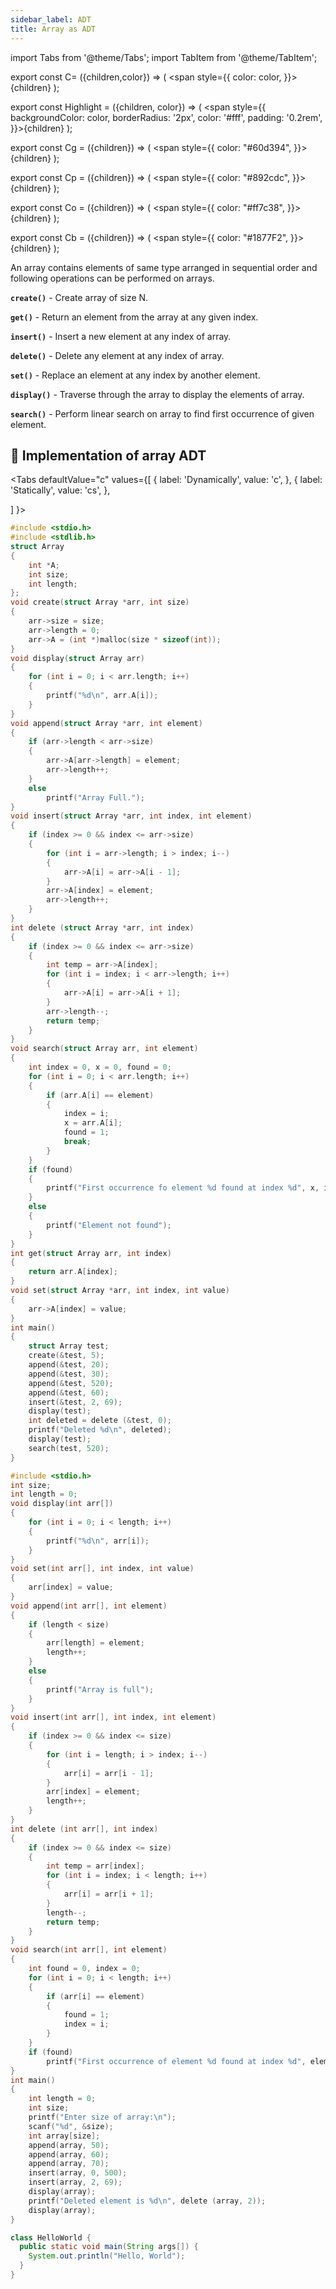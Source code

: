 ```yaml
---
sidebar_label: ADT
title: Array as ADT
---
```

import Tabs from '@theme/Tabs';
import TabItem from '@theme/TabItem';
 

export const C= ({children,color}) => ( <span style={{
      color: color,
    }}>{children}</span> );

export const Highlight = ({children, color}) => ( <span style={{
      backgroundColor: color,
      borderRadius: '2px',
      color: '#fff',
      padding: '0.2rem',
    }}>{children}</span> );

export const Cg = ({children}) => ( <span style={{
      color: "#60d394",
    }}>{children}</span> );

export const Cp = ({children}) => ( <span style={{
      color: "#892cdc",
    }}>{children}</span> );

export const Co = ({children}) => ( <span style={{
      color: "#ff7c38",
    }}>{children}</span> );

export const Cb = ({children}) => ( <span style={{
      color: "#1877F2",
    }}>{children}</span> );


 

An array contains elements of same type arranged in sequential order and following
operations can be performed on arrays.

**`create()`** - Create array of size N. 

**`get()`** - Return an element from the array at any given index.  

**`insert()`** - Insert a new element at any index of array.  

**`delete()`** -  Delete any element at any index of array.  

**`set()`** -  Replace an element at any index by another element.  

**`display()`** - Traverse through the array to display the elements of array.  

**`search()`** - Perform linear search on array to find first occurrence of given element.  

## 🔰 Implementation of array ADT

<Tabs
  defaultValue="c"
  values={[
    { label: 'Dynamically', value: 'c', },
    { label: 'Statically', value: 'cs', },
 
  ]
}>
<TabItem value="c">

```c
#include <stdio.h>
#include <stdlib.h>
struct Array
{
    int *A;
    int size;
    int length;
};
void create(struct Array *arr, int size)
{
    arr->size = size;
    arr->length = 0;
    arr->A = (int *)malloc(size * sizeof(int));
}
void display(struct Array arr)
{
    for (int i = 0; i < arr.length; i++)
    {
        printf("%d\n", arr.A[i]);
    }
}
void append(struct Array *arr, int element)
{
    if (arr->length < arr->size)
    {
        arr->A[arr->length] = element;
        arr->length++;
    }
    else
        printf("Array Full.");
}
void insert(struct Array *arr, int index, int element)
{
    if (index >= 0 && index <= arr->size)
    {
        for (int i = arr->length; i > index; i--)
        {
            arr->A[i] = arr->A[i - 1];
        }
        arr->A[index] = element;
        arr->length++;
    }
}
int delete (struct Array *arr, int index)
{
    if (index >= 0 && index <= arr->size)
    {
        int temp = arr->A[index];
        for (int i = index; i < arr->length; i++)
        {
            arr->A[i] = arr->A[i + 1];
        }
        arr->length--;
        return temp;
    }
}
void search(struct Array arr, int element)
{
    int index = 0, x = 0, found = 0;
    for (int i = 0; i < arr.length; i++)
    {
        if (arr.A[i] == element)
        {
            index = i;
            x = arr.A[i];
            found = 1;
            break;
        }
    }
    if (found)
    {
        printf("First occurrence fo element %d found at index %d", x, index);
    }
    else
    {
        printf("Element not found");
    }
}
int get(struct Array arr, int index)
{
    return arr.A[index];
}
void set(struct Array *arr, int index, int value)
{
    arr->A[index] = value;
}
int main()
{
    struct Array test;
    create(&test, 5);
    append(&test, 20);
    append(&test, 30);
    append(&test, 520);
    append(&test, 60);
    insert(&test, 2, 69);
    display(test);
    int deleted = delete (&test, 0);
    printf("Deleted %d\n", deleted);
    display(test);
    search(test, 520);
}
```

</TabItem>
<TabItem value="cs">

```c
#include <stdio.h>
int size;
int length = 0;
void display(int arr[])
{
    for (int i = 0; i < length; i++)
    {
        printf("%d\n", arr[i]);
    }
}
void set(int arr[], int index, int value)
{
    arr[index] = value;
}
void append(int arr[], int element)
{
    if (length < size)
    {
        arr[length] = element;
        length++;
    }
    else
    {
        printf("Array is full");
    }
}
void insert(int arr[], int index, int element)
{
    if (index >= 0 && index <= size)
    {
        for (int i = length; i > index; i--)
        {
            arr[i] = arr[i - 1];
        }
        arr[index] = element;
        length++;
    }
}
int delete (int arr[], int index)
{
    if (index >= 0 && index <= size)
    {
        int temp = arr[index];
        for (int i = index; i < length; i++)
        {
            arr[i] = arr[i + 1];
        }
        length--;
        return temp;
    }
}
void search(int arr[], int element)
{
    int found = 0, index = 0;
    for (int i = 0; i < length; i++)
    {
        if (arr[i] == element)
        {
            found = 1;
            index = i;
        }
    }
    if (found)
        printf("First occurrence of element %d found at index %d", element, index);
}
int main()
{
    int length = 0;
    int size;
    printf("Enter size of array:\n");
    scanf("%d", &size);
    int array[size];
    append(array, 50);
    append(array, 60);
    append(array, 70);
    insert(array, 0, 500);
    insert(array, 2, 69);
    display(array);
    printf("Deleted element is %d\n", delete (array, 2));
    display(array);
}
```

</TabItem>
<TabItem value="java">

```java
class HelloWorld {
  public static void main(String args[]) {
    System.out.println("Hello, World");
  }
}
```

</TabItem>
</Tabs>


